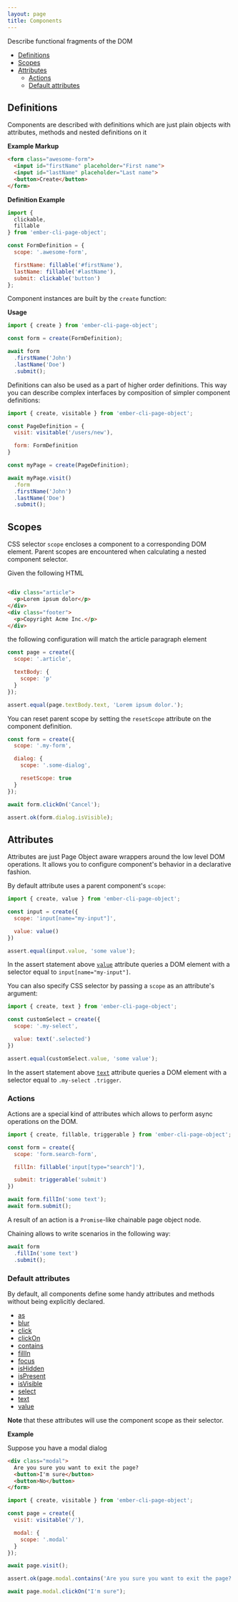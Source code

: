 ```yaml
---
layout: page
title: Components
---
```


Describe functional fragments of the DOM

* [Definitions](#definitions)
* [Scopes](#scopes)
* [Attributes](#attributes)
  * [Actions](#actions)
  * [Default attributes](#default-attributes)

## Definitions

Components are described with definitions which are just plain objects with attributes, methods and nested definitions on it

__Example Markup__

```html
<form class="awesome-form">
  <input id="firstName" placeholder="First name">
  <input id="lastName" placeholder="Last name">
  <button>Create</button>
</form>
```

__Definition Example__

```js
import {
  clickable,
  fillable
} from 'ember-cli-page-object';

const FormDefinition = {
  scope: '.awesome-form',

  firstName: fillable('#firstName'),
  lastName: fillable('#lastName'),
  submit: clickable('button')
};
```

Component instances are built by the `create` function:

__Usage__
```js
import { create } from 'ember-cli-page-object';

const form = create(FormDefinition);

await form
  .firstName('John')
  .lastName('Doe')
  .submit();
```

Definitions can also be used as a part of higher order definitions. This way you can describe complex interfaces by composition of simpler component definitions:

```js
import { create, visitable } from 'ember-cli-page-object';

const PageDefinition = {
  visit: visitable('/users/new'),

  form: FormDefinition
}

const myPage = create(PageDefinition);

await myPage.visit()
  .form
  .firstName('John')
  .lastName('Doe')
  .submit();
```

## Scopes

CSS selector `scope` encloses a component to a corresponding DOM element. Parent scopes are encountered when calculating a nested component selector.

Given the following HTML

```html

<div class="article">
  <p>Lorem ipsum dolor</p>
</div>
<div class="footer">
  <p>Copyright Acme Inc.</p>
</div>
```

the following configuration will match the article paragraph element

```js
const page = create({
  scope: '.article',

  textBody: {
    scope: 'p'
  }
});

assert.equal(page.textBody.text, 'Lorem ipsum dolor.');
```

You can reset parent scope by setting the `resetScope` attribute on the component definition.

```js
const form = create({
  scope: '.my-form',

  dialog: {
    scope: '.some-dialog',

    resetScope: true
  }
});

await form.clickOn('Cancel');

assert.ok(form.dialog.isVisible);
```

## Attributes

Attributes are just Page Object aware wrappers around the low level DOM operations. It allows you to configure component's behavior in a declarative fashion.

By default attribute uses a parent component's `scope`:

```js
import { create, value } from 'ember-cli-page-object';

const input = create({
  scope: 'input[name="my-input"]',

  value: value()
})

assert.equal(input.value, 'some value');
```

In the assert statement above [`value`](./api/value) attribute queries a DOM element with a selector equal to `input[name="my-input"]`.

You can also specify CSS selector by passing a `scope` as an attribute's argument:

```js
import { create, text } from 'ember-cli-page-object';

const customSelect = create({
  scope: '.my-select',

  value: text('.selected')
})

assert.equal(customSelect.value, 'some value');
```

In the assert statement above [`text`](./api/text) attribute queries a DOM element with a selector equal to `.my-select .trigger`.

### Actions

Actions are a special kind of attributes which allows to perform async operations on the DOM.

```js
import { create, fillable, triggerable } from 'ember-cli-page-object';

const form = create({
  scope: 'form.search-form',

  fillIn: fillable('input[type="search"]'),

  submit: triggerable('submit')
})

await form.fillIn('some text');
await form.submit();
```

A result of an action is a `Promise`-like chainable page object node.

Chaining allows to write scenarios in the following way:

```js
await form
  .fillIn('some text')
  .submit();
```

### Default attributes

By default, all components define some handy attributes and methods without being explicitly declared.

* [as](/docs/v1.14.x/api/as)
* [blur](/docs/v1.14.x/api/blur)
* [click](/docs/v1.14.x/api/clickable)
* [clickOn](/docs/v1.14.x/api/click-on-text)
* [contains](/docs/v1.14.x/api/contains)
* [fillIn](/docs/v1.14.x/api/fillable)
* [focus](/docs/v1.14.x/api/focus)
* [isHidden](/docs/v1.14.x/api/is-hidden)
* [isPresent](/docs/v1.14.x/api/is-present)
* [isVisible](/docs/v1.14.x/api/is-visible)
* [select](/docs/v1.14.x/api/selectable)
* [text](/docs/v1.14.x/api/text)
* [value](/docs/v1.14.x/api/value)

<div class="alert alert-warning" role="alert">
  <strong>Note</strong> that these attributes will use the component scope as their selector.
</div>

__Example__

Suppose you have a modal dialog

```html
<div class="modal">
  Are you sure you want to exit the page?
  <button>I'm sure</button>
  <button>No</button>
</form>
```

```js
import { create, visitable } from 'ember-cli-page-object';

const page = create({
  visit: visitable('/'),

  modal: {
    scope: '.modal'
  }
});

await page.visit();

assert.ok(page.modal.contains('Are you sure you want to exit the page?'));

await page.modal.clickOn("I'm sure");
```
